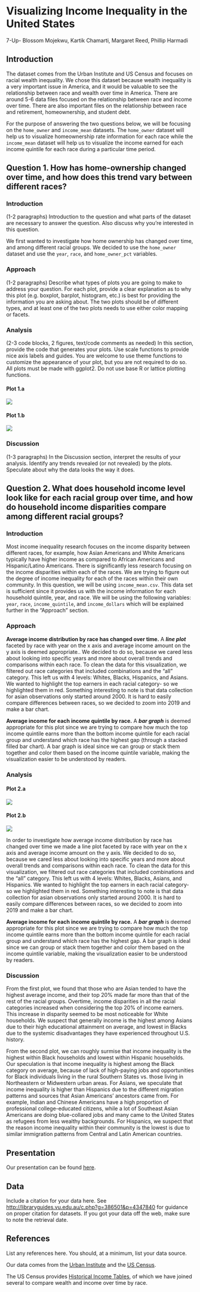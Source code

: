 Visualizing Income Inequality in the United States
================
7-Up- Blossom Mojekwu, Kartik Chamarti, Margaret Reed, Phillip Harmadi

## Introduction

The dataset comes from the Urban Institute and US Census and focuses on
racial wealth inequality. We chose this dataset because wealth
inequality is a very important issue in America, and it would be
valuable to see the relationship between race and wealth over time in
America. There are around 5-6 data files focused on the relationship
between race and income over time. There are also important files on the
relationship between race and retirement, homeownership, and student
debt.

For the purpose of answering the two questions below, we will be
focusing on the `home_owner` and `income_mean` datasets. The
`home_owner` dataset will help us to visualize homeownership rate
information for each race while the `income_mean` dataset will help us
to visualize the income earned for each income quintile for each race
during a particular time period.

## Question 1. How has home-ownership changed over time, and how does this trend vary between different races?

### Introduction

(1-2 paragraphs) Introduction to the question and what parts of the
dataset are necessary to answer the question. Also discuss why you’re
interested in this question.

We first wanted to investigate how home ownership has changed over time,
and among different racial groups. We decided to use the `home_owner`
dataset and use the `year`, `race`, and `home_owner_pct` variables.

### Approach

(1-2 paragraphs) Describe what types of plots you are going to make to
address your question. For each plot, provide a clear explanation as to
why this plot (e.g. boxplot, barplot, histogram, etc.) is best for
providing the information you are asking about. The two plots should be
of different types, and at least one of the two plots needs to use
either color mapping or facets.

### Analysis

(2-3 code blocks, 2 figures, text/code comments as needed) In this
section, provide the code that generates your plots. Use scale functions
to provide nice axis labels and guides. You are welcome to use theme
functions to customize the appearance of your plot, but you are not
required to do so. All plots must be made with ggplot2. Do not use base
R or lattice plotting functions.

#### Plot 1.a

![](README_files/figure-gfm/first-look-1.png)<!-- -->

#### Plot 1.b

![](README_files/figure-gfm/race-wealth-1.png)<!-- -->

### Discussion

(1-3 paragraphs) In the Discussion section, interpret the results of
your analysis. Identify any trends revealed (or not revealed) by the
plots. Speculate about why the data looks the way it does.

## Question 2. What does household income level look like for each racial group over time, and how do household income disparities compare among different racial groups?

### Introduction

Most income inequality research focuses on the income disparity between
different races, for example, how Asian Americans and White Americans
typically have higher income as compared to African Americans and
Hispanic/Latino Americans. There is significantly less research focusing
on the income disparities within each of the races. We are trying to
figure out the degree of income inequality for each of the races within
their own community. In this question, we will be using
`income_mean.csv`. This data set is sufficient since it provides us with
the income information for each household quintile, year, and race. We
will be using the following variables: `year`, `race`,
`income_quintile`, and `income_dollars` which will be explained further
in the “Approach” section.

### Approach

**Average income distribution by race has changed over time.** A ***line
plot*** faceted by race with year on the x axis and average income
amount on the y axis is deemed appropriate.. We decided to do so,
because we cared less about looking into specific years and more about
overall trends and comparisons within each race. To clean the data for
this visualization, we filtered out race categories that included
combinations and the “all” category. This left us with 4 levels: Whites,
Blacks, Hispanics, and Asians. We wanted to highlight the top earners in
each racial category- so we highlighted them in red. Something
interesting to note is that data collection for asian observations only
started around 2000. It is hard to easily compare differences between
races, so we decided to zoom into 2019 and make a bar chart.

**Average income for each income quintile by race.** A ***bar graph***
is deemed appropriate for this plot since we are trying to compare how
much the top income quintile earns more than the bottom income quintile
for each racial group and understand which race has the highest gap
(through a stacked filled bar chart). A bar graph is ideal since we can
group or stack them together and color them based on the income quintile
variable, making the visualization easier to be understood by readers.

### Analysis

#### Plot 2.a

![](README_files/figure-gfm/plot-overtime-1.png)<!-- -->

#### Plot 2.b

![](README_files/figure-gfm/plot-bar-1.png)<!-- -->

In order to investigate how average income distribution by race has
changed over time we made a line plot faceted by race with year on the x
axis and average income amount on the y axis. We decided to do so,
because we cared less about looking into specific years and more about
overall trends and comparisons within each race. To clean the data for
this visualization, we filtered out race categories that included
combinations and the “all” category. This left us with 4 levels: Whites,
Blacks, Asians, and Hispanics. We wanted to highlight the top earners in
each racial category- so we highlighted them in red. Something
interesting to note is that data collection for asian observations only
started around 2000. It is hard to easily compare differences between
races, so we decided to zoom into 2019 and make a bar chart.

**Average income for each income quintile by race.** A ***bar graph***
is deemed appropriate for this plot since we are trying to compare how
much the top income quintile earns more than the bottom income quintile
for each racial group and understand which race has the highest gap. A
bar graph is ideal since we can group or stack them together and color
them based on the income quintile variable, making the visualization
easier to be understood by readers.

### Discussion

From the first plot, we found that those who are Asian tended to have
the highest average income, and their top 20% made far more than that of
the rest of the racial groups. Overtime, income disparities in all the
racial categories increased when considering the top 20% of income
earners. This increase in disparity seemed to be most noticeable for
White households. We suspect that generally income is the highest among
Asians due to their high educational attainment on average, and lowest
in Blacks due to the systemic disadvantages they have experienced
throughout U.S. history.

From the second plot, we can roughly surmise that income inequality is
the highest within Black households and lowest within Hispanic
households. Our speculation is that income inequality is highest among
the Black category on average, because of lack of high-paying jobs and
opportunities for Black individuals living in the rural Southern States
vs. those living in Northeastern or Midwestern urban areas. For Asians,
we speculate that income inequality is higher than Hispanics due to the
different migration patterns and sources that Asian Americans’ ancestors
came from. For example, Indian and Chinese Americans have a high
proportion of professional college-educated citizens, while a lot of
Southeast Asian Americans are doing blue-collared jobs and many came to
the United States as refugees from less wealthy backgrounds. For
Hispanics, we suspect that the reason income inequality within their
community is the lowest is due to similar immigration patterns from
Central and Latin American countries.

## Presentation

Our presentation can be found [here](presentation/presentation.html).

## Data

Include a citation for your data here. See
<http://libraryguides.vu.edu.au/c.php?g=386501&p=4347840> for guidance
on proper citation for datasets. If you got your data off the web, make
sure to note the retrieval date.

## References

List any references here. You should, at a minimum, list your data
source.

Our data comes from the [Urban
Institute](https://apps.urban.org/features/wealth-inequality-charts/)
and the [US
Census](https://www.census.gov/data/tables/time-series/demo/income-poverty/historical-income-households.html).

The US Census provides [Historical Income
Tables](https://www.census.gov/data/tables/time-series/demo/income-poverty/historical-income-households.html),
of which we have joined several to compare wealth and income over time
by race.
